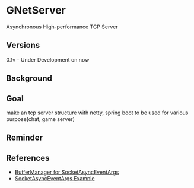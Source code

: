 # GNetServer
Asynchronous High-performance TCP Server

## Versions
0.1v - Under Development on now

## Background


## Goal
make an tcp server structure with netty, spring boot to be used for various purpose(chat, game server)

## Reminder


## References
* [BufferManager for SocketAsyncEventArgs](https://msdn.microsoft.com/en-us/library/bb517542(VS.90).aspx)
* [SocketAsyncEventArgs Example](http://blog.ronischuetz.com/2010/05/async-socket-server-sample-in-c.html)
